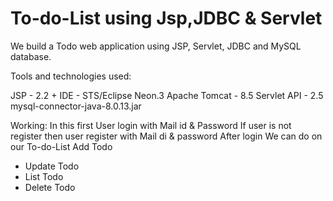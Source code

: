 # To-do-List using Jsp,JDBC & Servlet

We build a Todo web application using JSP, Servlet, JDBC and MySQL database.

Tools and technologies used:

JSP - 2.2 +
IDE - STS/Eclipse Neon.3
Apache Tomcat - 8.5
Servlet API - 2.5 
mysql-connector-java-8.0.13.jar

Working:
In this first User login with Mail id & Password
If user is not register then user register with Mail di & password 
After login We can do on our To-do-List
Add Todo
- Update Todo
- List Todo
- Delete Todo

